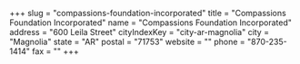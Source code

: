 +++
slug = "compassions-foundation-incorporated"
title = "Compassions Foundation Incorporated"
name = "Compassions Foundation Incorporated"
address = "600 Leila Street"
cityIndexKey = "city-ar-magnolia"
city = "Magnolia"
state = "AR"
postal = "71753"
website = ""
phone = "870-235-1414"
fax = ""
+++
